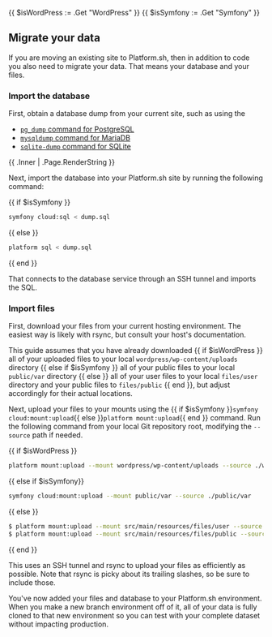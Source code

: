 {{ $isWordPress := .Get "WordPress" }}
{{ $isSymfony := .Get "Symfony" }}
## Migrate your data

If you are moving an existing site to Platform.sh, then in addition to code you also need to migrate your data.
That means your database and your files.

### Import the database

First, obtain a database dump from your current site,
such as using the
* [`pg_dump` command for PostgreSQL](https://www.postgresql.org/docs/current/app-pgdump.html)
* [`mysqldump` command for MariaDB](https://mariadb.com/kb/en/mysqldump/)
* [`sqlite-dump` command for SQLite](https://www.sqlitetutorial.net/sqlite-dump/)

{{ .Inner | .Page.RenderString }}

Next, import the database into your Platform.sh site by running the following command:

{{ if $isSymfony }}
```bash
symfony cloud:sql < dump.sql
```
{{ else }}
```bash
platform sql < dump.sql
```
{{ end }}

That connects to the database service through an SSH tunnel and imports the SQL.

### Import files

First, download your files from your current hosting environment.
The easiest way is likely with rsync, but consult your host's documentation.

This guide assumes that you have already downloaded {{ if $isWordPress }}
all of your uploaded files to your local `wordpress/wp-content/uploads` directory
{{ else if $isSymfony }}
all of your public files to your local `public/var` directory
{{ else }}
all of your user files to your local `files/user` directory and your public files to `files/public`
{{ end }}, but adjust accordingly for their actual locations.

Next, upload your files to your mounts
using the {{ if $isSymfony }}`symfony cloud:mount:upload`{{ else }}`platform mount:upload`{{ end }} command.
Run the following command from your local Git repository root,
modifying the `--source` path if needed.

{{ if $isWordPress }}
```bash
platform mount:upload --mount wordpress/wp-content/uploads --source ./wordpress/wp-content/uploads
```
{{ else if $isSymfony}}
```bash
symfony cloud:mount:upload --mount public/var --source ./public/var
```
{{ else }}
```bash
$ platform mount:upload --mount src/main/resources/files/user --source ./files/user
$ platform mount:upload --mount src/main/resources/files/public --source ./files/public
```
{{ end }}


This uses an SSH tunnel and rsync to upload your files as efficiently as possible.
Note that rsync is picky about its trailing slashes, so be sure to include those.

You've now added your files and database to your Platform.sh environment.
When you make a new branch environment off of it,
all of your data is fully cloned to that new environment
so you can test with your complete dataset without impacting production.
